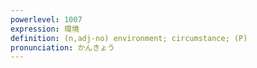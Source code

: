 ```yaml
---
powerlevel: 1007
expression: 環境
definition: (n,adj-no) environment; circumstance; (P)
pronunciation: かんきょう
---
```

